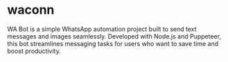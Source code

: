 # waconn
WA Bot is a simple WhatsApp automation project built to send text messages and images seamlessly. Developed with Node.js and Puppeteer, this bot streamlines messaging tasks for users who want to save time and boost productivity.
